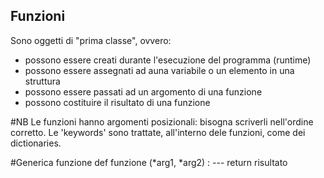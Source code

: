 ##	Funzioni
Sono oggetti di "prima classe", ovvero: 
* possono essere creati durante l'esecuzione del programma (runtime)
* possono essere assegnati ad auna variabile o un elemento in una struttura
* possono essere passati ad un argomento di una funzione
* possono costituire il risultato di una funzione

#NB
Le funzioni hanno argomenti posizionali: bisogna scriverli nell'ordine corretto. Le 'keywords' sono trattate, all'interno dele funzioni, come dei dictionaries.

#Generica funzione
def funzione (*arg1, *arg2) :
	---
	return risultato
	

